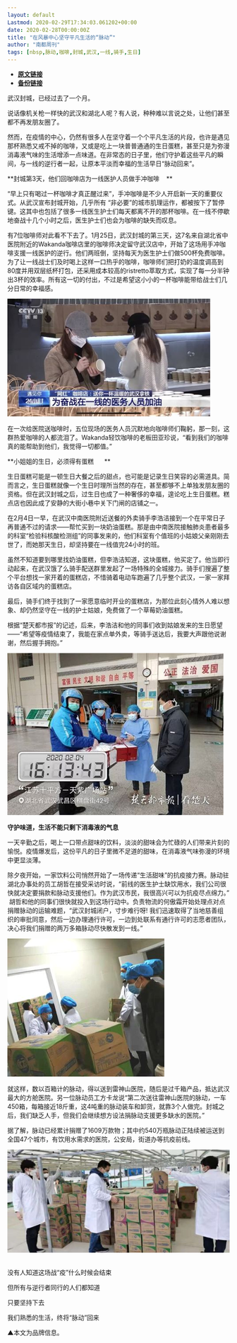 ```yaml
---
layout: default
Lastmod: 2020-02-29T17:34:03.061202+00:00
date: 2020-02-28T00:00:00Z
title: "在风暴中心坚守平凡生活的“脉动”"
author: "南都周刊"
tags: [nbsp,脉动,咖啡,封城,武汉,一线,骑手,生日]
---
```


* [**原文链接**](https://mp.weixin.qq.com/s/p6V2jNq7PGLB8zT7WeHfQQ)
* [**备份链接**](http://archive.is/LlfoF)


  

武汉封城，已经过去了一个月。

说话像机关枪一样快的武汉和湖北人呢？有人说，种种难以言说之处，让他们甚至都不再发朋友圈了。

然而，在疫情的中心，仍然有很多人在坚守着一个个平凡生活的片段，也许是遇见那杯熟悉又戒不掉的咖啡，又或是吃上一块普普通通的生日蛋糕，甚至只是为弥漫消毒液气味的生活增添一点味道。在非常态的日子里，他们守护着这些平凡的瞬间，与一线的逆行者一起，让原本平淡而幸福的生活早日“脉动回来”。

**封城第3天，他们回咖啡店为一线医护人员做手冲咖啡    **

“早上只有喝过一杯咖啡才真正醒过来”，手冲咖啡是不少人开启新一天的重要仪式。从武汉宣布封城开始，几乎所有 “非必要”的城市肌理运作，都被按下了暂停键。这其中也包括了很多一线医生护士们每天都离不开的那杯咖啡。在一线不停歇地奋战十几个小时之后，医生护士们也会为咖啡的缺失而叹息。       

有7位咖啡师对此看不下去了。1月25日，武汉封城的第三天，这7名来自湖北省中医院附近的Wakanda咖啡店里的咖啡师决定留守武汉店中，开始了这场用手冲咖啡支援一线医护的逆行。他们两班倒，坚持每天为医生护士们做500杯免费咖啡。为了让一线战士们及时喝上这样一口热乎的咖啡，咖啡师们把打奶的温度调高到 80度并用双层纸杯打包，还采用成本较高的ristretto萃取方式，实现了每一分半钟出3杯的效率。所有这一切的付出，不过是希望这小小的一杯咖啡能带给战士们几分日常的幸福感。    

![](/images/post/45d1274c3ec04e269798ec7b69a29bd4.jpg)  

  

在一次给医院送咖啡时，五位现场的医务人员沉默地向咖啡师们鞠躬，那一刻，这群热爱咖啡的人都流泪了。Wakanda轻饮咖啡的老板田亚珍说，“看到我们的咖啡真的能帮助到他们，我觉得一切都值。”    

**小姐姐的生日，必须得有蛋糕      **

  

生日蛋糕可能是一顿生日大餐之后的甜点，也可能是记录生日笑容的必需道具。简而言之，生日蛋糕就像一个生日时理所当然的存在，甚至都够不上单独发朋友圈的资格。但在武汉封城之后，过生日也成了一种奢侈的幸福，遑论吃上生日蛋糕。糕点店也因此成了安静的大街小巷中关下门闸的店铺之一。   

  

在2月4日一早，在武汉中南医院附近送餐的外卖骑手李浩洁接到一个在平常日子再普通不过的请求——帮忙买到一块奶油蛋糕。那是由中南医院接触肺炎患者最多的科室“检验科核酸检测组”的同事发来的，他们科室有个值班的小姑娘父亲刚刚去世了，而她那天生日，却坚持要在一线值完24小时的班。        

  

虽然不知道要到哪里找奶油蛋糕，但李浩洁知道，这块蛋糕，他买定了。他当即行动起来，在武汉饿了么骑手配送群里发起了一场特殊的全城接力。骑手们搜遍了整个平台想找一家开着的蛋糕店，不惜骑着电动车跑遍了几乎整个武汉，一家一家拜访各自区域内的蛋糕店。        

  

最后，骑手们终于找到了一家愿意临时开业的蛋糕店，为那位此刻心情外人难以想象、却仍然坚守在一线的护士姑娘，免费做了一个草莓奶油蛋糕。 

  

根据“楚天都市报”的记述，后来，李浩洁和他的同事们收到姑娘发来的生日愿望——“希望等疫情结束了，我能在家点单外卖，等骑手送达后，我要大声跟他说谢谢，然后握手拥抱。”    

  

![](/images/post/98488b2fdaac5f6c38b74dc83721a334.jpg)

  

**守护味道，生活不能只剩下消毒液的气息** 

  

一天辛勤之后，喝上一口带点甜味的饮料，淡淡的甜味会为忙碌的人们带来片刻的愉悦。疫情爆发后，这份平凡的日子里微不足道的甜味，在消毒液气味弥漫的环境中更显淡薄。  

  

除夕夜开始，一家饮料公司悄然开始了一场传递“生活甜味”的抗疫接力赛。脉动驻湖北办事处的员工胡哲在接受采访时说，“前线的医生护士缺饮用水，我们公司很快就决定要捐款和脉动支援他们。作为武汉市民，我很高兴可以为抗疫尽点绵力。”  胡哲和他的同事们很快就投入到这场行动中。负责物流的何傲霜开始处理点对点捐赠脉动的运输难题，“武汉封城闭户，寸步难行呀! 我们迅速取得了当地慈善组织的审批同意，然后一边办理通行许可，一边到处联系有通行许可的志愿者团队，决心将我们捐赠的两万多箱脉动尽快散发到一线。”      

  

![](/images/post/dbfa28613af85a69b644248f5a5c0eeb.jpg)     

  

就这样，数以百箱计的脉动，得以送到雷神山医院，随后是过千箱产品，抵达武汉最大的方舱医院。另一位脉动员工方卡龙说“第二次送往雷神山医院的脉动，一车450箱，每箱接近18斤重，这4吨重的脉动装车和卸货，就靠3个人做完。封城之后，我们缺乏人手，但我们会继续想方设法捐脉动支援更多缺水的医院。”

  

据了解，脉动已经累计捐赠了1609万款物；其中约540万瓶脉动正陆续被运送到全国47个城市，有饮用水需求的医院，公安局，街道办等抗疫前线。 

  

![](/images/post/4566fb7cf3c950e5c0cbd4c451a2851c.jpg)  

  

没有人知道这场战“疫”什么时候会结束  

但所有与逆行者同行的人们都知道  

只要坚持下去  

我们熟悉的生活，终将“脉动”回来  

  

  

▲本文为品牌信息。

